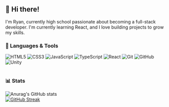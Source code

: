 ## 👀 Hi there!

I'm Ryan, currently high school passionate about becoming a full-stack developer. I'm currently learning React, and I love building projects to grow my skills. 


### 🧰 Languages & Tools


![HTML5](https://img.shields.io/badge/HTML5-e34c26?style=for-the-badge&logo=html5&logoColor=white)
![CSS3](https://img.shields.io/badge/CSS3-264de4?style=for-the-badge&logo=css3&logoColor=white)
![JavaScript](https://img.shields.io/badge/JavaScript-f7df1e?style=for-the-badge&logo=javascript&logoColor=black)
![TypeScript](https://img.shields.io/badge/TypeScript-3178c6?style=for-the-badge&logo=typescript&logoColor=white)
![React](https://img.shields.io/badge/React-20232a?style=for-the-badge&logo=react&logoColor=61dafb)
![Git](https://img.shields.io/badge/Git-f05032?style=for-the-badge&logo=git&logoColor=white)
![GitHub](https://img.shields.io/badge/GitHub-181717?style=for-the-badge&logo=github&logoColor=white)
![Unity](https://img.shields.io/badge/Unity-000000?style=for-the-badge&logo=unity&logoColor=white)
<br />

#

### 📊 Stats

![Anurag's GitHub stats](https://github-readme-stats.vercel.app/api?username=W1ntrr&hide=stars,contribs&show_icons=true&theme=react)
<br/>
[![GitHub Streak](https://streak-stats.demolab.com?user=W1ntrr&theme=react)](https://git.io/streak-stats)
<br/>
